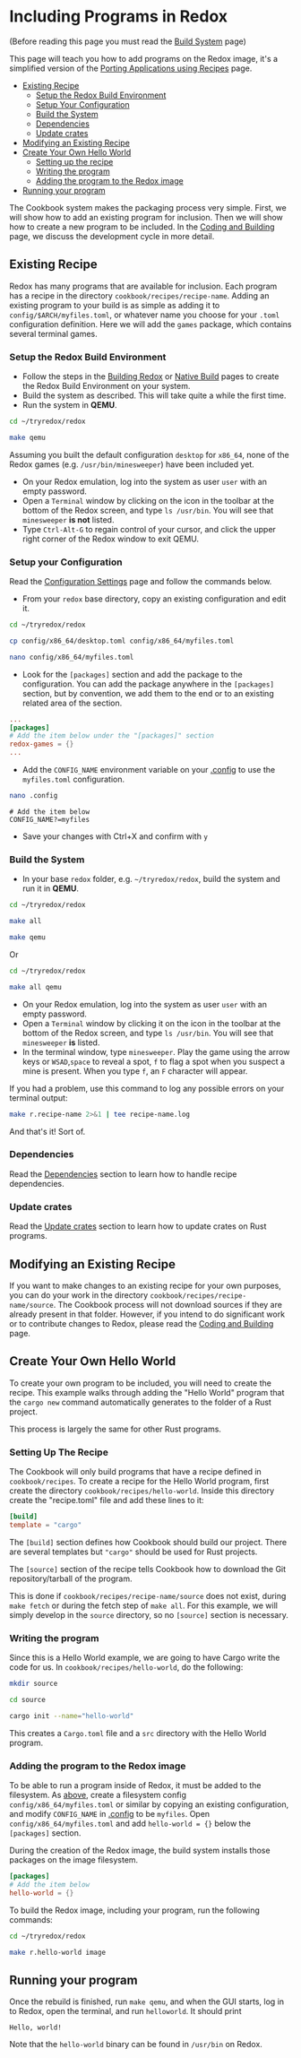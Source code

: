 # Including Programs in Redox

(Before reading this page you must read the [Build System](./build-system-reference.md) page)

This page will teach you how to add programs on the Redox image, it's a simplified version of the [Porting Applications using Recipes](./porting-applications.md) page.

- [Existing Recipe](#existing-recipe)
  - [Setup the Redox Build Environment](#setup-the-redox-build-environment)
  - [Setup Your Configuration](#setup-your-configuration)
  - [Build the System](#build-the-system)
  - [Dependencies](#dependencies)
  - [Update crates](#update-crates)
- [Modifying an Existing Recipe](#modifying-an-existing-recipe)
- [Create Your Own Hello World](#create-your-own-hello-world)
  - [Setting up the recipe](#setting-up-the-recipe)
  - [Writing the program](#writing-the-program)
  - [Adding the program to the Redox image](#adding-the-program-to-the-redox-image)
- [Running your program](#running-your-program)

The Cookbook system makes the packaging process very simple. First, we will show how to add an existing program for inclusion. Then we will show how to create a new program to be included. In the [Coding and Building](./coding-and-building.md) page, we discuss the development cycle in more detail.

## Existing Recipe

Redox has many programs that are available for inclusion. Each program has a recipe in the directory `cookbook/recipes/recipe-name`. Adding an existing program to your build is as simple as adding it to `config/$ARCH/myfiles.toml`, or whatever name you choose for your `.toml` configuration definition. Here we will add the `games` package, which contains several terminal games.

### Setup the Redox Build Environment

- Follow the steps in the [Building Redox](./podman-build.md) or [Native Build](./building-redox.md) pages to create the Redox Build Environment on your system.
- Build the system as described. This will take quite a while the first time.
- Run the system in **QEMU**.

```sh
cd ~/tryredox/redox
```

```sh
make qemu
```

Assuming you built the default configuration `desktop` for `x86_64`, none of the Redox games (e.g. `/usr/bin/minesweeper`) have been included yet.

- On your Redox emulation, log into the system as user `user` with an empty password.
- Open a `Terminal` window by clicking on the icon in the toolbar at the bottom of the Redox screen, and type `ls /usr/bin`. You will see that `minesweeper` **is not** listed.
- Type `Ctrl-Alt-G` to regain control of your cursor, and click the upper right corner of the Redox window to exit QEMU.

### Setup your Configuration

Read the [Configuration Settings](./configuration-settings.md) page and follow the commands below.

- From your `redox` base directory, copy an existing configuration and edit it.

```sh
cd ~/tryredox/redox
```

```sh
cp config/x86_64/desktop.toml config/x86_64/myfiles.toml
```

```sh
nano config/x86_64/myfiles.toml
```

- Look for the `[packages]` section and add the package to the configuration. You can add the package anywhere in the `[packages]` section, but by convention, we add them to the end or to an existing related area of the section.

```toml
...
[packages]
# Add the item below under the "[packages]" section
redox-games = {}
...
```

- Add the `CONFIG_NAME` environment variable on your [.config](./configuration-settings.md#config) to use the `myfiles.toml` configuration.

```sh
nano .config
```

```
# Add the item below
CONFIG_NAME?=myfiles
```

- Save your changes with Ctrl+X and confirm with `y`

### Build the System

- In your base `redox` folder, e.g. `~/tryredox/redox`, build the system and run it in **QEMU**.

```sh
cd ~/tryredox/redox
```

```sh
make all
```

```sh
make qemu
```

Or

```sh
cd ~/tryredox/redox
```

```sh
make all qemu
```

- On your Redox emulation, log into the system as user `user` with an empty password.
- Open a `Terminal` window by clicking it on the icon in the toolbar at the bottom of the Redox screen, and type `ls /usr/bin`. You will see that `minesweeper` **is** listed.
- In the terminal window, type `minesweeper`. Play the game using the arrow keys or `WSAD`,`space` to reveal a spot, `f` to flag a spot when you suspect a mine is present. When you type `f`, an `F` character will appear.

If you had a problem, use this command to log any possible errors on your terminal output:

```sh
make r.recipe-name 2>&1 | tee recipe-name.log
```

And that's it! Sort of. 

### Dependencies

Read the [Dependencies](./porting-applications.md#dependencies) section to learn how to handle recipe dependencies.

### Update crates

Read the [Update crates](./porting-applications.md#update-crates) section to learn how to update crates on Rust programs.

## Modifying an Existing Recipe

If you want to make changes to an existing recipe for your own purposes, you can do your work in the directory `cookbook/recipes/recipe-name/source`. The Cookbook process will not download sources if they are already present in that folder. However, if you intend to do significant work or to contribute changes to Redox, please read the [Coding and Building](./coding-and-building.md) page.

## Create Your Own Hello World

To create your own program to be included, you will need to create the recipe. This example walks through adding the "Hello World" program that the `cargo new` command automatically generates to the folder of a Rust project.

This process is largely the same for other Rust programs.

### Setting Up The Recipe

The Cookbook will only build programs that have a recipe defined in
`cookbook/recipes`. To create a recipe for the Hello World program, first create the directory `cookbook/recipes/hello-world`. Inside this directory create the "recipe.toml" file and add these lines to it:

```toml
[build]
template = "cargo"
```

The `[build]` section defines how Cookbook should build our project. There are
several templates but `"cargo"` should be used for Rust projects.

The `[source]` section of the recipe tells Cookbook how to download the Git repository/tarball of the program.

This is done if `cookbook/recipes/recipe-name/source` does not exist, during `make fetch` or during the fetch step of `make all`. For this example, we will simply develop in the `source` directory, so no `[source]` section is necessary.

### Writing the program

Since this is a Hello World example, we are going to have Cargo write the code for us. In `cookbook/recipes/hello-world`, do the following:

```sh
mkdir source
```

```sh
cd source
```

```sh
cargo init --name="hello-world"
```

This creates a `Cargo.toml` file and a `src` directory with the Hello World program.

### Adding the program to the Redox image

To be able to run a program inside of Redox, it must be added to the filesystem. As [above](#existing-package), create a filesystem config `config/x86_64/myfiles.toml` or similar by copying an existing configuration, and modify `CONFIG_NAME` in [.config](./configuration-settings.md#config) to be `myfiles`. Open `config/x86_64/myfiles.toml` and add `hello-world = {}` below the `[packages]` section.

During the creation of the Redox image, the build system installs those packages on the image filesystem.

```toml
[packages]
# Add the item below
hello-world = {}
```

To build the Redox image, including your program, run the following commands:

```sh
cd ~/tryredox/redox
```

```sh
make r.hello-world image
```

## Running your program

Once the rebuild is finished, run `make qemu`, and when the GUI starts, log in to Redox, open the terminal, and run `helloworld`. It should print

```
Hello, world!
```

Note that the `hello-world` binary can be found in `/usr/bin` on Redox.
